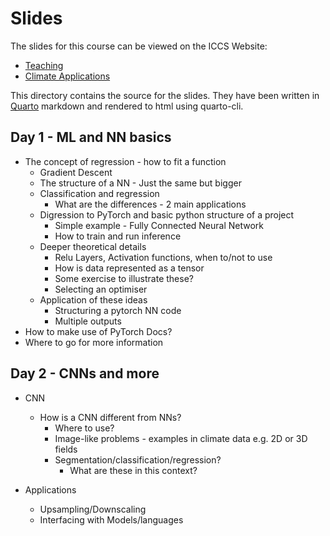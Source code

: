 # Slides

The slides for this course can be viewed on the ICCS Website:
  - [Teaching](https://cambridge-iccs.github.io/slides/ml-training/slides.html)
  - [Climate Applications](https://cambridge-iccs.github.io/slides/ml-training/applications.html)

This directory contains the source for the slides.
They have been written in [Quarto](https://quarto.org/) markdown and rendered to html
using quarto-cli.

## Day 1 - ML and NN basics

- The concept of regression - how to fit a function
  - Gradient Descent
  - The structure of a NN - Just the same but bigger
  - Classification and regression
    - What are the differences - 2 main applications
  - Digression to PyTorch and basic python structure of a project
    - Simple example - Fully Connected Neural Network
    - How to train and run inference
  - Deeper theoretical details
    - Relu Layers, Activation functions, when to/not to use
    - How is data represented as a tensor
    - Some exercise to illustrate these?
    - Selecting an optimiser
  - Application of these ideas
    - Structuring a pytorch NN code
    - Multiple outputs
- How to make use of PyTorch Docs?
- Where to go for more information


## Day 2 - CNNs and more

- CNN
  - How is a CNN different from NNs?
    - Where to use?
    - Image-like problems - examples in climate data e.g. 2D or 3D fields
    - Segmentation/classification/regression?
      - What are these in this context?

- Applications
  - Upsampling/Downscaling
  - Interfacing with Models/languages

